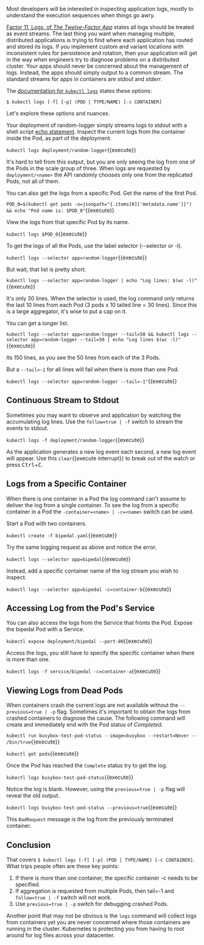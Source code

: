 Most developers will be interested in inspecting application logs, mostly to understand the execution sequences when things go awry.

[Factor 11, Logs, of _The Twelve-Factor App_](https://12factor.net/logs) states all logs should be treated as event streams. The last thing you want when managing multiple, distributed applications is trying to find where each application has routed and stored its logs. If you implement custom and variant locations with inconsistent rules for persistence and rotation, then your application will get in the way when engineers try to diagnose problems on a distributed cluster. Your apps should never be concerned about the management of logs. Instead, the apps should simply output to a common stream. The standard streams for apps in containers are _stdout_ and _stderr_.

The [documentation for `kubectl logs`](https://kubernetes.io/docs/reference/generated/kubectl/kubectl-commands#logs) states these options:

`$ kubectl logs [-f] [-p] (POD | TYPE/NAME) [-c CONTAINER]`

Let's explore these options and nuances.

Your deployment of random-logger simply streams logs to stdout with a shell script [echo statement](https://github.com/chentex/random-logger/blob/master/entrypoint.sh). Inspect the current logs from the container inside the Pod, as part of the deployment.

`kubectl logs deployment/random-logger`{{execute}}

It's hard to tell from this output, but you are only seeing the log from one of the Pods in the scale group of three. When logs are requested by `deployment/<name>` the API randomly chooses only one from the replicated Pods, not all of them.

You can also get the logs from a specific Pod. Get the name of the first Pod.

`POD_0=$(kubectl get pods -o=jsonpath="{.items[0]['metadata.name']}") && echo "Pod name is: $POD_0"`{{execute}}

View the logs from that specific Pod by its name.

`kubectl logs $POD_0`{{execute}}

To get the logs of all the Pods, use the label selector (--selector or -l).

`kubectl logs --selector app=random-logger`{{execute}}

But wait, that list is pretty short.

`kubectl logs --selector app=random-logger | echo "Log lines: $(wc -l)"`{{execute}}

It's only 30 lines. When the selector is used, the log command only returns the last 10 lines from each Pod (3 pods x 10 tailed line = 30 lines). Since this is a large aggregator, it's wise to put a cap on it.

You can get a longer list.

`kubectl logs --selector app=random-logger --tail=50 && kubectl logs --selector app=random-logger --tail=50 | echo "Log lines $(wc -l)"`{{execute}}

Its 150 lines, as you see the 50 lines from each of the 3 Pods.

But a `--tail=-1` for all lines will fail when there is more than one Pod.

`kubectl logs --selector app=random-logger --tail=-1"`{{execute}}

## Continuous Stream to Stdout

Sometimes you may want to observe and application by watching the accumulating log lines. Use the `follow=true | -f` switch to stream the events to stdout.

`kubectl logs -f deployment/random-logger`{{execute}}

As the application generates a new log event each second, a new log event will appear. Use this ```clear```{{execute interrupt}} to break out of the watch or press <kbd>Ctrl</kbd>+<kbd>C</kbd>.

## Logs from a Specific Container

When there is one container in a Pod the log command can't assume to deliver the log from a single container. To see the log from a specific container in a Pod the `-container=<name> | -c=<name>` switch can be used.

Start a Pod with two containers.

`kubectl create -f bipedal.yaml`{{execute}}

Try the same logging request as above and notice the error.

`kubectl logs --selector app=bipedal`{{execute}}

Instead, add a specific container name of the log stream you wish to inspect.

`kubectl logs --selector app=bipedal -c=container-b`{{execute}}

## Accessing Log from the Pod's Service

You can also access the logs from the Service that fronts the Pod. Expose the bipedal Pod with a Service.

`kubectl expose deployment/bipedal --port-80`{{execute}}

Access the logs, you still have to specify the specific container when there is more than one.

`kubectl logs -f service/bipedal -c=container-a`{{execute}}

## Viewing Logs from Dead Pods

When containers crash the current logs are not available without the `--previous=true | -p` flag. Sometimes it's important to obtain the logs from crashed containers to diagnose the cause. The following command will create and immediately end with the Pod status of _Completed_.

`kubectl run busybox-test-pod-status --image=busybox --restart=Never -- /bin/true`{{execute}}

`kubectl get pods`{{execute}}

Once the Pod has reached the `Complete` status try to get the log.

`kubectl logs busybox-test-pod-status`{{execute}}

Notice the log is blank. However, using the `previous=true | -p` flag will reveal the old output.

`kubectl logs busybox-test-pod-status --previous=true`{{execute}}

This `BadRequest` message is the log from the previously terminated container.

## Conclusion

That covers `$ kubectl logs [-f] [-p] (POD | TYPE/NAME) [-c CONTAINER]`. What trips people often are these key points:

1. If there is more than one container, the specific container -c needs to be specified.
1. If aggregation is requested from multiple Pods, then tail=-1 and `follow=true | -f` switch will not work.
1. Use `previous=true | -p` switch for debugging crashed Pods.

Another point that may not be obvious is the `logs` command will collect logs from containers yet you are never concerned where those containers are running in the cluster. Kubernetes is protecting you from having to root around for log files across your datacenter.
